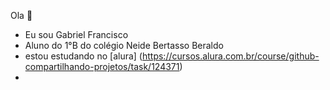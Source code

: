 Ola 👋
- Eu sou Gabriel Francisco
- Aluno do 1°B do colégio Neide Bertasso Beraldo
- estou estudando no [alura] (https://cursos.alura.com.br/course/github-compartilhando-projetos/task/124371)
- 
<!--
**Gabriel-francisco2/Gabriel-francisco2** is a ✨ _special_ ✨ repository because its `README.md` (this file) appears on your GitHub profile.
